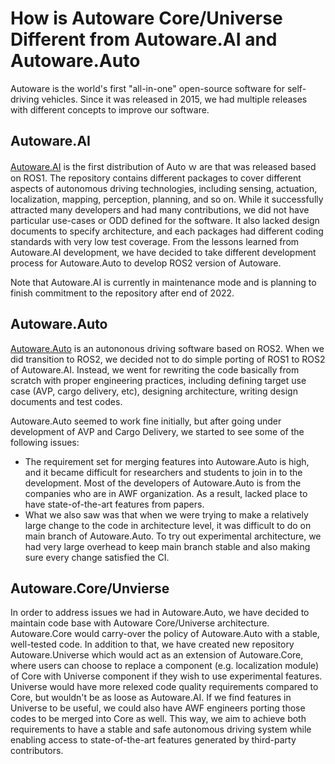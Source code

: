 # How is Autoware Core/Universe Different from Autoware.AI and Autoware.Auto

Autoware is the world's first "all-in-one" open-source software for self-driving vehicles. Since it was released in 2015, we had multiple releases with different concepts to improve our software.

## Autoware.AI

[Autoware.AI](https://github.com/Autoware-AI/autoware.ai) is the first distribution of Auto ｗ are that was released based on ROS1. The repository contains different packages to cover different aspects of autonomous driving technologies, including sensing, actuation, localization, mapping, perception, planning, and so on. While it successfully attracted many developers and had many contributions, we did not have particular use-cases or ODD defined for the software. It also lacked design documents to specify architecture, and each packages had different coding standards with very low test coverage. From the lessons learned from Autoware.AI development, we have decided to take different development process for Autoware.Auto to develop ROS2 version of Autoware.

Note that Autoware.AI is currently in maintenance mode and is planning to finish commitment to the repository after end of 2022.

## Autoware.Auto

[Autoware.Auto](https://gitlab.com/autowarefoundation/autoware.auto/AutowareAuto) is an autononous driving software based on ROS2. When we did transition to ROS2, we decided not to do simple porting of ROS1 to ROS2 of Autoware.AI. Instead, we went for rewriting the code basically from scratch with proper engineering practices, including defining target use case (AVP, cargo delivery, etc), designing architecture, writing design documents and test codes.

Autoware.Auto seemed to work fine initially, but after going under development of AVP and Cargo Delivery, we started to see some of the following issues:

- The requirement set for merging features into Autoware.Auto is high, and it became difficult for researchers and students to join in to the development. Most of the developers of Autoware.Auto is from the companies who are in AWF organization. As a result, lacked place to have state-of-the-art features from papers.
- What we also saw was that when we were trying to make a relatively large change to the code in architecture level, it was difficult to do on main branch of Autoware.Auto. To try out experimental architecture, we had very large overhead to keep main branch stable and also making sure every change satisfied the CI.

## Autoware.Core/Unvierse

In order to address issues we had in Autoware.Auto, we have decided to maintain code base with Autoware Core/Universe architecture. Autoware.Core would carry-over the policy of Autoware.Auto with a stable, well-tested code. In addition to that, we have created new repository Autoware.Universe which would act as an extension of Autoware.Core, where users can choose to replace a component (e.g. localization module) of Core with Universe component if they wish to use experimental features. Universe would have more relexed code quality requirements compared to Core, but wouldn't be as loose as Autoware.AI. If we find features in Universe to be useful, we could also have AWF engineers porting those codes to be merged into Core as well. This way, we aim to achieve both requirements to have a stable and safe autonomous driving system while enabling access to state-of-the-art features generated by third-party contributors.
